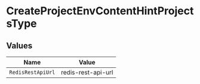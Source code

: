 # CreateProjectEnvContentHintProjectsType


## Values

| Name               | Value              |
| ------------------ | ------------------ |
| `RedisRestApiUrl`  | redis-rest-api-url |